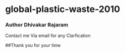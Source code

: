 # global-plastic-waste-2010
### Author Dhivakar Rajaram
Contact me Via email for any Clarfication 


##Thank you for your time 
